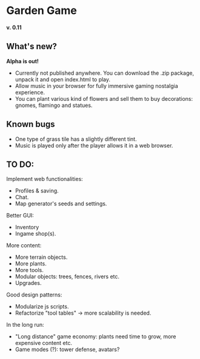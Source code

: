 # Garden Game
**v. 0.11**

## What's new?
**Alpha is out!**
- Currently not published anywhere. You can download the .zip package, unpack it and open index.html to play.
- Allow music in your browser for fully immersive gaming nostalgia experience.
- You can plant various kind of flowers and sell them to buy decorations: gnomes, flamingo and statues.


## Known bugs
- One type of grass tile has a slightly different tint.
- Music is played only after the player allows it in a web browser.


## TO DO:
Implement web functionalities:
- Profiles & saving.
- Chat.
- Map generator's seeds and settings.

Better GUI:
- Inventory
- Ingame shop(s).

More content:
- More terrain objects.
- More plants.
- More tools.
- Modular objects: trees, fences, rivers etc.
- Upgrades.

Good design patterns:
- Modularize js scripts.
- Refactorize "tool tables" -> more scalability is needed.

In the long run:
- "Long distance" game economy: plants need time to grow, more expensive content etc.
- Game modes (?): tower defense, avatars?

  
